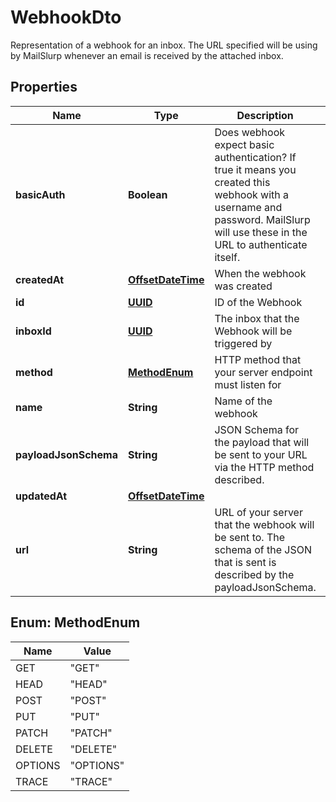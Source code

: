 

# WebhookDto

Representation of a webhook for an inbox. The URL specified will be using by MailSlurp whenever an email is received by the attached inbox.
## Properties

Name | Type | Description | Notes
------------ | ------------- | ------------- | -------------
**basicAuth** | **Boolean** | Does webhook expect basic authentication? If true it means you created this webhook with a username and password. MailSlurp will use these in the URL to authenticate itself. |  [optional]
**createdAt** | [**OffsetDateTime**](OffsetDateTime.md) | When the webhook was created |  [optional]
**id** | [**UUID**](UUID.md) | ID of the Webhook |  [optional]
**inboxId** | [**UUID**](UUID.md) | The inbox that the Webhook will be triggered by |  [optional]
**method** | [**MethodEnum**](#MethodEnum) | HTTP method that your server endpoint must listen for |  [optional]
**name** | **String** | Name of the webhook |  [optional]
**payloadJsonSchema** | **String** | JSON Schema for the payload that will be sent to your URL via the HTTP method described. |  [optional]
**updatedAt** | [**OffsetDateTime**](OffsetDateTime.md) |  | 
**url** | **String** | URL of your server that the webhook will be sent to. The schema of the JSON that is sent is described by the payloadJsonSchema. |  [optional]



## Enum: MethodEnum

Name | Value
---- | -----
GET | &quot;GET&quot;
HEAD | &quot;HEAD&quot;
POST | &quot;POST&quot;
PUT | &quot;PUT&quot;
PATCH | &quot;PATCH&quot;
DELETE | &quot;DELETE&quot;
OPTIONS | &quot;OPTIONS&quot;
TRACE | &quot;TRACE&quot;



